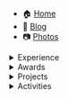 
<!--title>Mert Akengin</title-->

<script async defer >
async function loadLogo(elem) {
	return await fetch("https://ipv4.wtfismyip.com/json")
		.then(resp => resp.json())
		.then(json => {
			elem.innerHTML = `mert@${json.YourFuckingIPAddress}:~$ `
			return elem
		})
}
loadLogo(document.querySelector("code"))
</script>

<div class="accordion-body">

- 🏠 [Home](home)
- 📝 [Blog](blog)
- 📷 [Photos](//unsplash.com/spacelatte)

</div>


<details class="accordion" open_ >
	<summary class="accordion-header">
		<i class="icon icon-arrow-right mr-1"></i>
		Experience
	</summary>
	<div class="accordion-body" data-load="../pages/work.md" onload="alert(e)" ></div>
</details>


<details class="accordion" open_ >
	<summary class="accordion-header">
		<i class="icon icon-arrow-right mr-1"></i>
		Awards
	</summary>
	<div class="accordion-body" data-load="../pages/awards.md" ></div>
</details>


<details class="accordion" open_ >
	<summary class="accordion-header">
		<i class="icon icon-arrow-right mr-1"></i>
		Projects
	</summary>
	<div class="accordion-body" data-load="../pages/projects.md" ></div>
</details>

<details class="accordion" open_ >
	<summary class="accordion-header">
		<i class="icon icon-arrow-right mr-1"></i>
		Activities
	</summary>
	<div class="accordion-body" data-load="../pages/volunteer.md" ></div>
</details>
